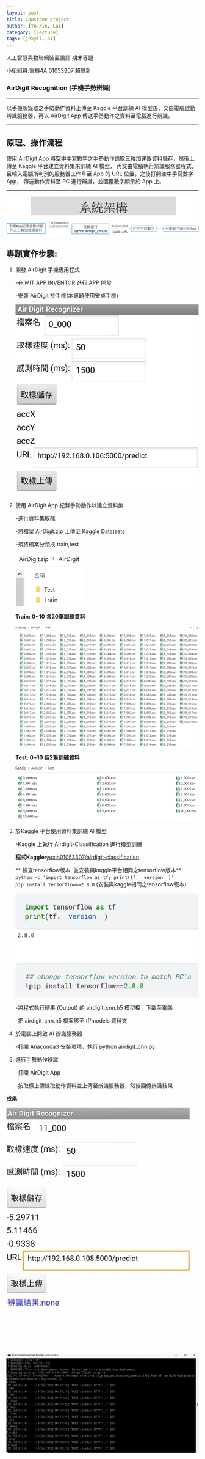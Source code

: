 ```yaml
---
layout: post
title: Capstone project
author: [Yu-Xin, Lai]
category: [Lecture]
tags: [jekyll, ai]
---
```


⼈⼯智慧與物聯網裝置設計 期末專題

小組組員:電機4A 01053307 賴昱新

### AirDigit Recognition (手機手勢辨識)

---

以手機所錄取之手勢動作資料上傳至 Kaggle 平台訓練 AI 模型後，交由電腦啟動辨識服務器，再以 AirDigit App 傳送手勢動作之資料至電腦進行辨識。

---

## 原理、操作流程
使用 AirDigit App 將空中手寫數字之手勢動作錄取三軸加速器資料儲存，然後上傳至 Kaggle 平台建立資料集來訓練 AI 模型，
再交由電腦執行辨識服務器程式，且輸入電腦所判別的服務器工作阜至 App 的 URL 位置，之後打開空中手寫數字 App， 傳送動作資料至 PC 進行辨識，並回覆數字顯示於 App 上。

---

 ![](https://github.com/YSlai01053307/AI-course/blob/gh-pages/圖片1.png?raw=true)

## 專題實作步驟:
1. 開發 AirDigit 手機應用程式

    -在 MIT APP INVENTOR 進行 APP 開發
    
    -安裝 AirDigit 於手機(本專題使用安卓手機)
    
    ![](https://github.com/YSlai01053307/AI-course/blob/gh-pages/14.jpg?raw=true)
    
2. 使用 AirDigit App 紀錄手勢動作以建立資料集

    -進行資料集取樣
    
    -將檔案 AirDigit.zip 上傳至 Kaggle Datatsets
    
    -須將檔案分類成 train,test
    
    ![](https://github.com/YSlai01053307/AI-course/blob/gh-pages/2.png?raw=true)
    
    **Train: 0~10 各20筆訓練資料**<br /> 
    
    ![](https://github.com/YSlai01053307/AI-course/blob/gh-pages/13.png?raw=true)
    
    **Test: 0~10 各2筆訓練資料**<br />
    
    ![](https://github.com/YSlai01053307/AI-course/blob/gh-pages/12.png?raw=true)
    
3. 於Kaggle 平台使用資料集訓練 AI 模型

    -Kaggle 上執行 Airdigit-Classification 進行模型訓練
    
    **程式Kaggle:**[yuxin01053307/airdigit-classification](https://www.kaggle.com/code/yuxin01053307/airdigit-classification)

    ** 檢查tensorflow版本, 並安裝與kaggle平台相同之tensorflow版本**<br>
    `python -c 'import tensorflow as tf; print(tf.__version__)'`<br />
    `pip install tensorflow==2.8.0` (安裝與kaggle相同之tensorflow版本)<br />

    ![](https://github.com/YSlai01053307/AI-course/blob/gh-pages/1.png?raw=true)

    
    -將程式執行結果 (Output) 的 airdigit_cnn.h5 模型檔，下載至電腦
    
    -把 airdigit_cnn.h5 檔案移至 tf/models 資料夾
    
4. 於電腦上開啟 AI 辨識服務器

    -打開 Anaconda3 安裝環境，執行 python airdigit_cnn.py

5. 進行手勢動作辨識
   
   -打開 AirDigit App
   
   -按取樣上傳錄取動作資料並上傳至辨識服務器，然後回傳辨識結果
    


**成果:**

![](https://github.com/YSlai01053307/AI-course/blob/gh-pages/11.jpg?raw=true)
![](https://github.com/YSlai01053307/AI-course/blob/gh-pages/10.jpg?raw=true)
